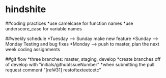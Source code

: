 # hindshite
##coding practices
*use camelcase for function names
*use underscore_case for variable names

##weekly schedule
*Tuesday --> Sunday make new feature
*Sunday --> Monday Testing and bug fixes
*Monday --> push to master, plan the next week coding assignments

##git flow
*three branches: master, staging, develop
*create branches off of develop with "initials/githubIssueNumber"
*when submitting the pull request comment "[ref#31] restoftexteetcetc"

